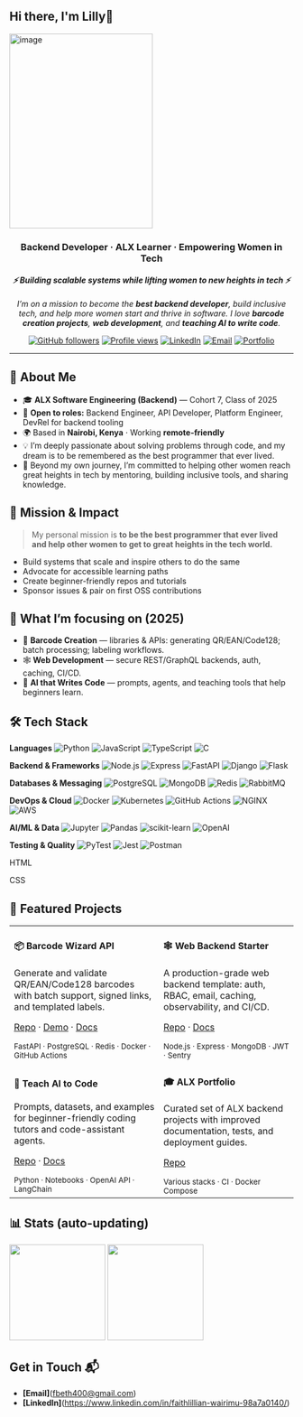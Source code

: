 ## Hi there, I'm Lilly👋

<img width="254" height="345" alt="image" src="https://github.com/user-attachments/assets/e274c19b-f3b5-46f5-ba95-855fc5b01f36" />

<!--
INSTRUCTIONS
- Replace remaining PLACEHOLDER text in ALL CAPS with your details.
- Save this file as `README.md` in a repo named exactly your GitHub username (murugililly) to make it your profile page.
-->

<!-- ===== HERO / HEADER ===== -->

<div align="center">

  <h3>Backend Developer · ALX Learner · Empowering Women in Tech</h3>
  <h4><em>⚡ Building scalable systems while lifting women to new heights in tech ⚡</em></h4>

  <p>
    <em>
      I’m on a mission to become the <strong>best backend developer</strong>, build inclusive tech,
      and help more women start and thrive in software. I love <strong>barcode creation projects</strong>,
      <strong>web development</strong>, and <strong>teaching AI to write code</strong>.
    </em>
  </p>

  <!-- Quick badges -->

  <p>
    <a href="https://github.com/murugililly?tab=followers"><img src="https://img.shields.io/github/followers/murugililly?label=Follow&style=for-the-badge" alt="GitHub followers"></a>
    <a href="https://github.com/murugililly"><img src="https://komarev.com/ghpvc/?username=murugililly&style=for-the-badge" alt="Profile views"></a>
    <a href="https://www.linkedin.com/in/faithlillian-wairimu-98a7a0140/">
      <img src="https://img.shields.io/badge/LinkedIn-Profile-blue?style=for-the-badge&logo=linkedin" alt="LinkedIn"></a>
    <a href="mailto:fbeth400@gmail.com">
      <img src="https://img.shields.io/badge/Email-Say%20hello!-lightgrey?style=for-the-badge&logo=gmail" alt="Email"></a>
    <a href="https://YOUR_PORTFOLIO_URL">
      <img src="https://img.shields.io/badge/Portfolio-Visit-black?style=for-the-badge&logo=vercel" alt="Portfolio"></a>
  </p>

</div>

---

## 🧭 About Me

* 🎓 **ALX Software Engineering (Backend)** — Cohort 7, Class of 2025
* 💼 **Open to roles:** Backend Engineer, API Developer, Platform Engineer, DevRel for backend tooling
* 🌍 Based in **Nairobi, Kenya** · Working **remote-friendly**
* 💡 I’m deeply passionate about solving problems through code, and my dream is to be remembered as the best programmer that ever lived.
* 🤝 Beyond my own journey, I’m committed to helping other women reach great heights in tech by mentoring, building inclusive tools, and sharing knowledge.

## 🎯 Mission & Impact

> My personal mission is **to be the best programmer that ever lived and help other women to get to great heights in the tech world.**

* Build systems that scale and inspire others to do the same
* Advocate for accessible learning paths
* Create beginner-friendly repos and tutorials
* Sponsor issues & pair on first OSS contributions

## 🔭 What I’m focusing on (2025)

* 🧰 **Barcode Creation** — libraries & APIs: generating QR/EAN/Code128; batch processing; labeling workflows.
* 🕸️ **Web Development** — secure REST/GraphQL backends, auth, caching, CI/CD.
* 🤖 **AI that Writes Code** — prompts, agents, and teaching tools that help beginners learn.

## 🛠️ Tech Stack

**Languages** <img alt="Python" src="https://img.shields.io/badge/Python-3776AB?logo=python&logoColor=white"> <img alt="JavaScript" src="https://img.shields.io/badge/JavaScript-F7DF1E?logo=javascript&logoColor=black"> <img alt="TypeScript" src="https://img.shields.io/badge/TypeScript-3178C6?logo=typescript&logoColor=white"> <img alt="C" src="https://img.shields.io/badge/C-A8B9CC?logo=c&logoColor=black">

**Backend & Frameworks** <img alt="Node.js" src="https://img.shields.io/badge/Node.js-339933?logo=node.js&logoColor=white"> <img alt="Express" src="https://img.shields.io/badge/Express-000000?logo=express&logoColor=white"> <img alt="FastAPI" src="https://img.shields.io/badge/FastAPI-009688?logo=fastapi&logoColor=white"> <img alt="Django" src="https://img.shields.io/badge/Django-092E20?logo=django&logoColor=white"> <img alt="Flask" src="https://img.shields.io/badge/Flask-000000?logo=flask&logoColor=white">

**Databases & Messaging** <img alt="PostgreSQL" src="https://img.shields.io/badge/PostgreSQL-4169E1?logo=postgresql&logoColor=white"> <img alt="MongoDB" src="https://img.shields.io/badge/MongoDB-47A248?logo=mongodb&logoColor=white"> <img alt="Redis" src="https://img.shields.io/badge/Redis-DC382D?logo=redis&logoColor=white"> <img alt="RabbitMQ" src="https://img.shields.io/badge/RabbitMQ-FF6600?logo=rabbitmq&logoColor=white">

**DevOps & Cloud** <img alt="Docker" src="https://img.shields.io/badge/Docker-2496ED?logo=docker&logoColor=white"> <img alt="Kubernetes" src="https://img.shields.io/badge/Kubernetes-326CE5?logo=kubernetes&logoColor=white"> <img alt="GitHub Actions" src="https://img.shields.io/badge/GitHub%20Actions-2088FF?logo=githubactions&logoColor=white"> <img alt="NGINX" src="https://img.shields.io/badge/NGINX-009639?logo=nginx&logoColor=white"> <img alt="AWS" src="https://img.shields.io/badge/AWS-232F3E?logo=amazonaws&logoColor=white">

**AI/ML & Data** <img alt="Jupyter" src="https://img.shields.io/badge/Jupyter-F37626?logo=jupyter&logoColor=white"> <img alt="Pandas" src="https://img.shields.io/badge/Pandas-150458?logo=pandas&logoColor=white"> <img alt="scikit-learn" src="https://img.shields.io/badge/scikit--learn-F7931E?logo=scikitlearn&logoColor=white"> <img alt="OpenAI" src="https://img.shields.io/badge/OpenAI-000000?logo=openai&logoColor=white">

**Testing & Quality** <img alt="PyTest" src="https://img.shields.io/badge/PyTest-0A9EDC?logo=pytest&logoColor=white"> <img alt="Jest" src="https://img.shields.io/badge/Jest-C21325?logo=jest&logoColor=white"> <img alt="Postman" src="https://img.shields.io/badge/Postman-FF6C37?logo=postman&logoColor=white">

HTML

CSS

## 🚀 Featured Projects

<table>
  <tr>
    <td>
      <h4>📦 Barcode Wizard API</h4>
      <p>Generate and validate QR/EAN/Code128 barcodes with batch support, signed links, and templated labels.</p>
      <p>
        <a href="https://github.com/murugililly/barcode-wizard-api">Repo</a> ·
        <a href="https://YOUR_BARCODE_DEMO_URL">Demo</a> ·
        <a href="#">Docs</a>
      </p>
      <sub>FastAPI · PostgreSQL · Redis · Docker · GitHub Actions</sub>
    </td>
    <td>
      <h4>🕸️ Web Backend Starter</h4>
      <p>A production-grade web backend template: auth, RBAC, email, caching, observability, and CI/CD.</p>
      <p>
        <a href="https://github.com/murugililly/web-backend-starter">Repo</a> ·
        <a href="#">Docs</a>
      </p>
      <sub>Node.js · Express · MongoDB · JWT · Sentry</sub>
    </td>
  </tr>
  <tr>
    <td>
      <h4>🤖 Teach AI to Code</h4>
      <p>Prompts, datasets, and examples for beginner-friendly coding tutors and code-assistant agents.</p>
      <p>
        <a href="https://github.com/murugililly/ai-teaches-code">Repo</a> ·
        <a href="#">Docs</a>
      </p>
      <sub>Python · Notebooks · OpenAI API · LangChain</sub>
    </td>
    <td>
      <h4>🎓 ALX Portfolio</h4>
      <p>Curated set of ALX backend projects with improved documentation, tests, and deployment guides.</p>
      <p>
        <a href="https://github.com/murugililly/alx-backend-portfolio">Repo</a>
      </p>
      <sub>Various stacks · CI · Docker Compose</sub>
    </td>
  </tr>
</table>

## 📊 Stats (auto-updating)

<div>
  <img height="170" src="https://github-readme-stats.vercel.app/api?username=murugililly&show_icons=true&hide_title=true&include_all_commits=true" />
  <img height="170" src="https://github-readme-stats.vercel.app/api/top-langs/?username=murugililly&layout=compact&langs_count=8" />
</div>


## Get in Touch 📬

- **[Email]**(fbeth400@gmail.com)
- **[LinkedIn]**(https://www.linkedin.com/in/faithlillian-wairimu-98a7a0140/)

